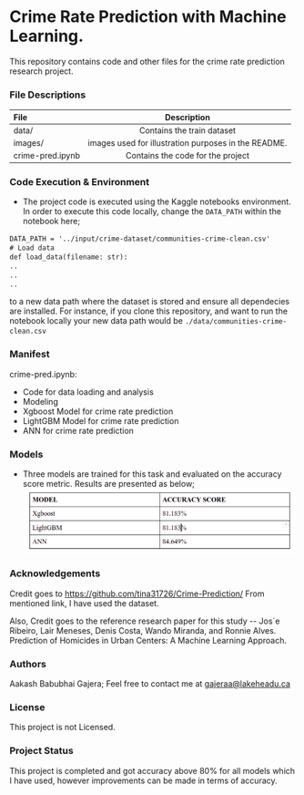 # Crime Rate Prediction with Machine Learning.

This repository contains code and other files for the crime rate prediction research project.

### File Descriptions

| File | Description |
| :- | :-: |
| data/ | Contains the train dataset |
| images/ | images used for illustration purposes in the README. |
| crime-pred.ipynb | Contains the code for the project |

### Code Execution & Environment
* The project code is executed using the Kaggle notebooks environment. In order to execute this code locally, change the `DATA_PATH` within the notebook here;
```
DATA_PATH = '../input/crime-dataset/communities-crime-clean.csv'
# Load data
def load_data(filename: str):
..
..
..
```
to a new data path where the dataset is stored and ensure all dependecies are installed. For instance, if you clone this repository, and want to run the notebook locally your new data path would be 
`./data/communities-crime-clean.csv`

### Manifest
crime-pred.ipynb:
<div>
  <ul>
    <li> Code for data loading and analysis </li>
    <li> Modeling </li>
    <li> Xgboost Model for crime rate prediction </li>
    <li> LightGBM Model for crime rate prediction </li>
    <li> ANN for crime rate prediction </li>
  </ul>
  </div>

### Models
* Three models are trained for this task and evaluated on the accuracy score metric. Results are presented as below;
![image.png](./images/results.png)

### Acknowledgements
Credit goes to https://github.com/tina31726/Crime-Prediction/
From mentioned link, I have used the dataset.

Also, Credit goes to the reference research paper for this study -- Jos´e Ribeiro, Lair Meneses, Denis Costa, Wando Miranda, and Ronnie
Alves. Prediction of Homicides in Urban Centers: A Machine Learning Approach.


### Authors
Aakash Babubhai Gajera;
Feel free to contact me at gajeraa@lakeheadu.ca

### License
This project is not Licensed.

### Project Status
This project is completed and got accuracy above 80% for all models which I have used, however improvements can be made in terms of accuracy.

